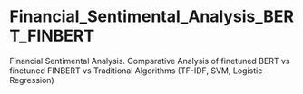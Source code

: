 # Financial_Sentimental_Analysis_BERT_FINBERT
Financial Sentimental Analysis. Comparative Analysis of finetuned BERT vs finetuned FINBERT vs Traditional Algorithms (TF-IDF, SVM, Logistic Regression)

